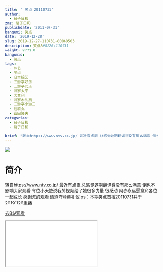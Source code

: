 ```yaml
---
title: ' 笑点 20110731'
author:
  - 硝子日和
zmz: 硝子日和
publishdate: '2011-07-31'
bangumi: 笑点
date: '2019-12-28'
slug: 2019-12-27-110731-80868503
description: 笑点&#8226;110731
weight: 8772.0
bangumis:
  - 笑点
tags:
  - 综艺
  - 笑点
  - 日本综艺
  - 三游亭好乐
  - 三游亭元乐
  - 林家太平
  - 大喜利
  - 林家木久扇
  - 三游亭小游三
  - 桂歌丸
  - 山田隆夫
categories:
  - 硝子日和
  - 硝子日和

brief: "转自https://www.ntv.co.jp/ 最近有点累 总感觉这期翻译得没有那么满意 倒也不影响大家观看 有位小天使说我的视频给了她很多力量 很感动 阿赤永远愿意和各位一起成长 感谢您的观看 请遵守弹幕礼仪 ps：本期笑点首播20110731并于20191126重播"
---
```

![](https://raw.githubusercontent.com/tcgriffith/owaraisite/master/static/tmpimg/25a75a9665db005f75be3b2bbdaefb860aca08b8.jpg.480.jpg)
# 简介  
转自https://www.ntv.co.jp/
最近有点累 总感觉这期翻译得没有那么满意 倒也不影响大家观看
有位小天使说我的视频给了她很多力量 很感动 阿赤永远愿意和各位一起成长
感谢您的观看 请遵守弹幕礼仪
ps：本期笑点首播20110731并于20191126重播  

[去B站观看](https://www.bilibili.com/video/av80868503/)
<div class ="resp-container"><iframe class="testiframe" src="//player.bilibili.com/player.html?aid=80868503"", scrolling="no", allowfullscreen="true" > </iframe></div> 

